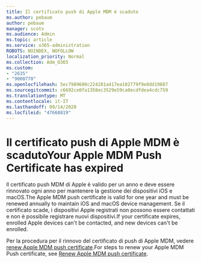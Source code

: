 ```yaml
---
title: Il certificato push di Apple MDM è scaduto
ms.author: pebaum
author: pebaum
manager: scotv
ms.audience: Admin
ms.topic: article
ms.service: o365-administration
ROBOTS: NOINDEX, NOFOLLOW
localization_priority: Normal
ms.collection: Adm_O365
ms.custom:
- "2635"
- "9000770"
ms.openlocfilehash: 5ec7989600c224281a417ea102779f9e0dd19887
ms.sourcegitcommit: c6692ce0fa1358ec3529e59ca0ecdfdea4cdc759
ms.translationtype: MT
ms.contentlocale: it-IT
ms.lasthandoff: 09/14/2020
ms.locfileid: "47668819"
---
```

# <a name="your-apple-mdm-push-certificate-has-expired"></a><span data-ttu-id="7fc1d-102">Il certificato push di Apple MDM è scaduto</span><span class="sxs-lookup"><span data-stu-id="7fc1d-102">Your Apple MDM Push Certificate has expired</span></span>

<span data-ttu-id="7fc1d-103">Il certificato push MDM di Apple è valido per un anno e deve essere rinnovato ogni anno per mantenere la gestione dei dispositivi iOS e macOS.</span><span class="sxs-lookup"><span data-stu-id="7fc1d-103">The Apple MDM push certificate is valid for one year and must be renewed annually to maintain iOS and macOS device management.</span></span> <span data-ttu-id="7fc1d-104">Se il certificato scade, i dispositivi Apple registrati non possono essere contattati e non è possibile registrare nuovi dispositivi.</span><span class="sxs-lookup"><span data-stu-id="7fc1d-104">If your certificate expires, enrolled Apple devices can't be contacted, and new devices can't be enrolled.</span></span>

<span data-ttu-id="7fc1d-105">Per la procedura per il rinnovo del certificato di push di Apple MDM, vedere [renew Apple MDM push certificate](https://docs.microsoft.com/intune/apple-mdm-push-certificate-get#renew-apple-mdm-push-certificate).</span><span class="sxs-lookup"><span data-stu-id="7fc1d-105">For steps to renew your Apple MDM Push certificate, see [Renew Apple MDM push certificate](https://docs.microsoft.com/intune/apple-mdm-push-certificate-get#renew-apple-mdm-push-certificate).</span></span>